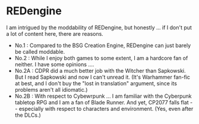 # REDengine

I am intrigued by the moddability of REDengine, but honestly ...
if I don't put a lot of content here, there are reasons.

- No.1 : Compared to the BSG Creation Engine, REDengine can just barely be called moddable.
- No.2 : While I enjoy both games to some extent, I am a hardcore fan of neither. I have some opinions ....
- No.2A : CDPR did a much better job with the Witcher than Sapkowski. But I read Sapkowski and now I can't unread it. (It's Warhammer fan-fic at best, and I don't buy the "lost in translation" argument, since its problems aren't all idiomatic.)
- No.2B : With respect to Cybewrpunk ... I am familiar with the Cyberpunk tabletop RPG and I am a fan of Blade Runner. And yet, CP2077 falls flat -- especially with respect to characters and environment. (Yes, even after the DLCs.)

